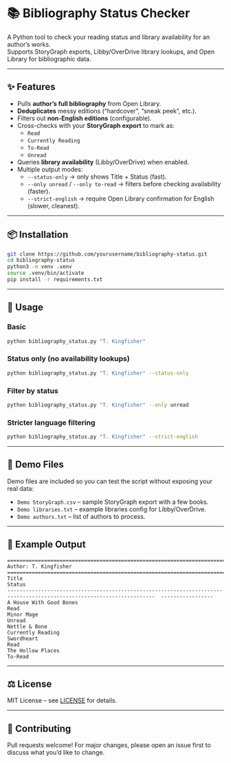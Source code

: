 # 📚 Bibliography Status Checker

A Python tool to check your reading status and library availability for an author’s works.  
Supports StoryGraph exports, Libby/OverDrive library lookups, and Open Library for bibliographic data.  

---

## ✨ Features
- Pulls **author’s full bibliography** from Open Library.  
- **Deduplicates** messy editions (“hardcover”, “sneak peek”, etc.).  
- Filters out **non-English editions** (configurable).  
- Cross-checks with your **StoryGraph export** to mark as:
  - `Read`
  - `Currently Reading`
  - `To-Read`
  - `Unread`  
- Queries **library availability** (Libby/OverDrive) when enabled.  
- Multiple output modes:
  - `--status-only` → only shows Title + Status (fast).  
  - `--only unread` / `--only to-read` → filters before checking availability (faster).  
  - `--strict-english` → require Open Library confirmation for English (slower, cleanest).  

---

## 📦 Installation

```bash
git clone https://github.com/yourusername/bibliography-status.git
cd bibliography-status
python3 -m venv .venv
source .venv/bin/activate
pip install -r requirements.txt
```

---

## 🔧 Usage

### Basic
```bash
python bibliography_status.py "T. Kingfisher"
```

### Status only (no availability lookups)
```bash
python bibliography_status.py "T. Kingfisher" --status-only
```

### Filter by status
```bash
python bibliography_status.py "T. Kingfisher" --only unread
```

### Stricter language filtering
```bash
python bibliography_status.py "T. Kingfisher" --strict-english
```

---

## 📂 Demo Files

Demo files are included so you can test the script without exposing your real data:

- `Demo StoryGraph.csv` – sample StoryGraph export with a few books.  
- `Demo libraries.txt` – example libraries config for Libby/OverDrive.  
- `Demo authors.txt` – list of authors to process.  

---

## 📝 Example Output

```
================================================================================
Author: T. Kingfisher
================================================================================
Title                                                                                                                   Status           
----------------------------------------------------------------------------------------------------------------------  -----------------
A House With Good Bones                                                                                                 Read
Minor Mage                                                                                                              Unread
Nettle & Bone                                                                                                           Currently Reading
Swordheart                                                                                                              Read
The Hollow Places                                                                                                       To-Read
```

---

## ⚖️ License
MIT License – see [LICENSE](LICENSE) for details.

---

## 🤝 Contributing
Pull requests welcome! For major changes, please open an issue first to discuss what you’d like to change.  
